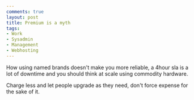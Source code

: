 ```yaml
---
comments: true
layout: post
title: Premium is a myth
tags:
- Work
- Sysadmin
- Management
- Webhosting
---
```


How using named brands doesn't make you more reliable, a 4hour sla is a lot of
downtime and you should think at scale using commodity hardware.

Charge less and let people upgrade as they need, don't force expense for the
sake of it.
